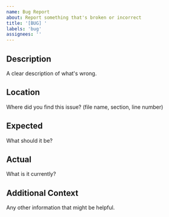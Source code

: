 ```yaml
---
name: Bug Report
about: Report something that's broken or incorrect
title: '[BUG] '
labels: 'bug'
assignees: ''
---
```


## Description

A clear description of what's wrong.

## Location

Where did you find this issue? (file name, section, line number)

## Expected

What should it be?

## Actual

What is it currently?

## Additional Context

Any other information that might be helpful.
